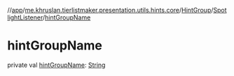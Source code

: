 //[app](../../../../index.md)/[me.khruslan.tierlistmaker.presentation.utils.hints.core](../../index.md)/[HintGroup](../index.md)/[SpotlightListener](index.md)/[hintGroupName](hint-group-name.md)

# hintGroupName

private val [hintGroupName](hint-group-name.md): [String](https://kotlinlang.org/api/latest/jvm/stdlib/kotlin/-string/index.html)

